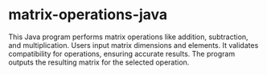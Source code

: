 # matrix-operations-java
This Java program performs matrix operations like addition, subtraction, and multiplication. Users input matrix dimensions and elements. It validates compatibility for operations, ensuring accurate results. The program outputs the resulting matrix for the selected operation.
